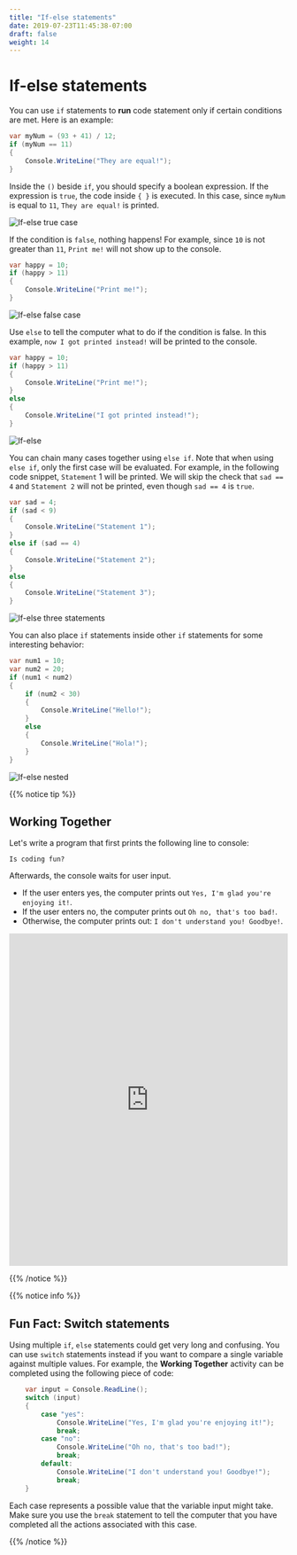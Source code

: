 ```yaml
---
title: "If-else statements"
date: 2019-07-23T11:45:38-07:00
draft: false
weight: 14
---
```


# If-else statements

You can use `if` statements to **run** code statement only if certain conditions are met. Here is an example:

```csharp
var myNum = (93 + 41) / 12;
if (myNum == 11)
{
    Console.WriteLine("They are equal!");
}
```

Inside the `()` beside `if`, you should specify a boolean expression. If the expression is `true`, the code inside `{ }` is executed. In this case, since `myNum` is equal to `11`, `They are equal!` is printed.

![If-else true case](../media/if-true.png)

If the condition is `false`, nothing happens! For example, since `10` is not greater than `11`, `Print me!` will not show up to the console.

```csharp
var happy = 10;
if (happy > 11)
{
    Console.WriteLine("Print me!");
}
```

![If-else false case](../media/if-false.png)

Use `else` to tell the computer what to do if the condition is false. In this example, `now I got printed instead!` will be printed to the console.

```csharp
var happy = 10;
if (happy > 11)
{
    Console.WriteLine("Print me!");
}
else
{
    Console.WriteLine("I got printed instead!");
}
```

![If-else](../media/if-else.png)

You can chain many cases together using `else if`. Note that when using `else if`, only the first case will be evaluated. For example, in the following code snippet, `Statement` 1 will be printed. We will skip the check that `sad == 4` and `Statement 2` will not be printed, even though `sad == 4` is `true`.

```csharp
var sad = 4;
if (sad < 9)
{
    Console.WriteLine("Statement 1");
}
else if (sad == 4)
{
    Console.WriteLine("Statement 2");
}
else
{
    Console.WriteLine("Statement 3");
}
```

![If-else three statements](../media/if-three.png)

You can also place `if` statements inside other `if` statements for some interesting behavior:

```csharp
var num1 = 10;
var num2 = 20;
if (num1 < num2)
{
    if (num2 < 30)
    {
        Console.WriteLine("Hello!");
    }
    else
    {
        Console.WriteLine("Hola!");
    }
}
```

![If-else nested](../media/if-nested.png)

{{% notice tip %}}

## Working Together

Let's write a program that first prints the following line to console:

```
Is coding fun?
```

Afterwards, the console waits for user input.

- If the user enters yes, the computer prints out `Yes, I'm glad you're enjoying it!`.
- If the user enters no, the computer prints out `Oh no, that's too bad!`.
- Otherwise, the computer prints out: `I don't understand you! Goodbye!`.

<iframe height="600px" width="100%" src="https://repl.it/@nuevofoundation/NF-CSharp-blank?lite=true" scrolling="no" frameborder="no" allowtransparency="true" allowfullscreen="true" sandbox="allow-forms allow-pointer-lock allow-popups allow-same-origin allow-scripts allow-modals"></iframe>

{{% /notice %}}

{{% notice info %}}

## Fun Fact: Switch statements

Using multiple `if`, `else` statements could get very long and confusing. You can use `switch` statements instead if you want to compare a single variable against multiple values. For example, the **Working Together** activity can be completed using the following piece of code:

```csharp
    var input = Console.ReadLine();
    switch (input)
    {
        case "yes":
            Console.WriteLine("Yes, I'm glad you're enjoying it!");
            break;
        case "no":
            Console.WriteLine("Oh no, that's too bad!");
            break;
        default:
            Console.WriteLine("I don't understand you! Goodbye!");
            break;
    }
```

Each case represents a possible value that the variable input might take. Make sure you use the `break` statement to tell the computer that you have completed all the actions associated with this case.

{{% /notice %}}
